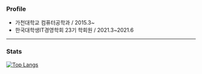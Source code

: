 ### Profile
- 가천대학교 컴퓨터공학과 / 2015.3~
- 한국대학생IT경영학회 23기 학회원 / 2021.3~2021.6

***

### Stats
[![Top Langs](https://github-readme-stats.vercel.app/api/top-langs/?username=skehdxhd96&layout=compact&hide=css)](https://github.com/anuraghazra/github-readme-stats)

<!--
**skehdxhd96/skehdxhd96** is a ✨ _special_ ✨ repository because its `README.md` (this file) appears on your GitHub profile.

Here are some ideas to get you started:

- 🔭 I’m currently working on ...
- 🌱 I’m currently learning ...
- 👯 I’m looking to collaborate on ...
- 🤔 I’m looking for help with ...
- 💬 Ask me about ...
- 📫 How to reach me: ...
- 😄 Pronouns: ...
- ⚡ Fun fact: ...
-->
